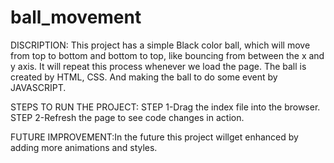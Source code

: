 # ball_movement

DISCRIPTION: This project has a simple Black color ball, which will move from top to bottom and bottom to top, like bouncing from between the x and y axis. It will repeat this process whenever we load the page. The ball is created by HTML, CSS. And making the ball to do some event by JAVASCRIPT.

STEPS TO RUN THE PROJECT: STEP 1-Drag the index file into the browser. STEP 2-Refresh the page to see code changes in action.

FUTURE IMPROVEMENT:In the future this project willget enhanced by adding more animations and styles.
